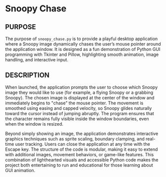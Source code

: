 # Snoopy Chase

## PURPOSE
The purpose of `snoopy_chase.py` is to provide a playful desktop application where a Snoopy image dynamically chases the user’s mouse 
pointer around the application window. It is designed as a fun demonstration of Python GUI programming with Tkinter and Pillow, 
highlighting smooth animation, image handling, and interactive input.

## DESCRIPTION
When launched, the application prompts the user to choose which Snoopy image they would like to use (for example, a flying Snoopy or a 
grabbing Snoopy). The chosen image is displayed at the center of the window and immediately begins to "chase" the mouse pointer. The 
movement is smoothed using easing and capped velocity, so Snoopy glides naturally toward the cursor instead of jumping abruptly. The 
program ensures that the character remains fully visible inside the window boundaries, even when the window is resized.

Beyond simply showing an image, the application demonstrates interactive graphics techniques such as sprite scaling, boundary clamping, 
and real-time user tracking. Users can close the application at any time with the Escape key. The structure of the code is modular, 
making it easy to extend with additional images, movement behaviors, or game-like features. This combination of lighthearted visuals and 
accessible Python code makes the project both entertaining to run and educational for those learning about GUI animation.
